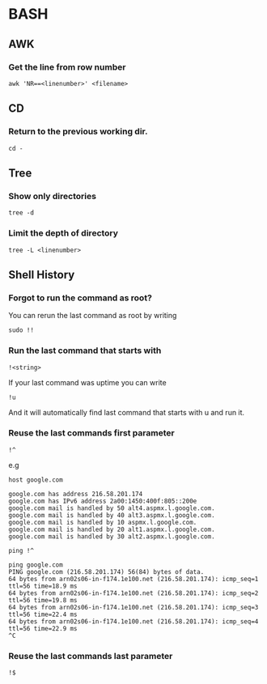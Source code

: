 # BASH

## AWK

### Get the line from row number
```
awk 'NR==<linenumber>' <filename>
```

## CD

### Return to the previous working dir.
```
cd -
```

## Tree
### Show only directories
```
tree -d
```

### Limit the depth of directory
```
tree -L <linenumber>
```

## Shell History
### Forgot to run the command as root?
You can rerun the last command as root by writing
```
sudo !!
```

### Run the last command that starts with
```
!<string>
```

If your last command was uptime you can write
```
!u
```
And it will automatically find last command that starts with u and run it.

### Reuse the last commands first parameter
```
!^
```
e.g
```
host google.com

google.com has address 216.58.201.174
google.com has IPv6 address 2a00:1450:400f:805::200e
google.com mail is handled by 50 alt4.aspmx.l.google.com.
google.com mail is handled by 40 alt3.aspmx.l.google.com.
google.com mail is handled by 10 aspmx.l.google.com.
google.com mail is handled by 20 alt1.aspmx.l.google.com.
google.com mail is handled by 30 alt2.aspmx.l.google.com.
```

```
ping !^

ping google.com
PING google.com (216.58.201.174) 56(84) bytes of data.
64 bytes from arn02s06-in-f174.1e100.net (216.58.201.174): icmp_seq=1 ttl=56 time=18.9 ms
64 bytes from arn02s06-in-f174.1e100.net (216.58.201.174): icmp_seq=2 ttl=56 time=19.8 ms
64 bytes from arn02s06-in-f174.1e100.net (216.58.201.174): icmp_seq=3 ttl=56 time=22.4 ms
64 bytes from arn02s06-in-f174.1e100.net (216.58.201.174): icmp_seq=4 ttl=56 time=22.9 ms
^C
```

### Reuse the last commands last parameter
```
!$
```